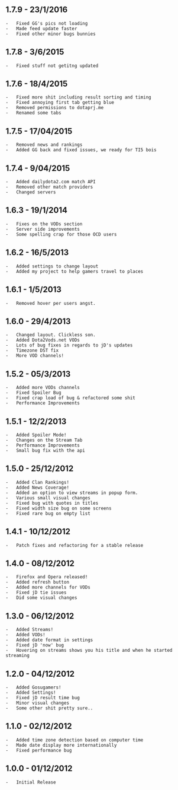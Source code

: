 ## 1.7.9 - 23/1/2016
    -   Fixed GG's pics not loading
    -   Made feed update faster
    -   Fixed other minor bugs bunnies 
## 1.7.8 - 3/6/2015
    -   Fixed stuff not getitng updated
## 1.7.6 - 18/4/2015
    -   Fixed more shit including result sorting and timing
    -   Fixed annoying first tab getting blue
    -   Removed permissions to dotaprj.me
    -   Renamed some tabs
## 1.7.5 - 17/04/2015
    -   Removed news and rankings
    -   Added GG back and fixed issues, we ready for TI5 bois
## 1.7.4 - 9/04/2015
    -   Added dailydota2.com match API
    -   Removed other match providers
    -   Changed servers
## 1.6.3 - 19/1/2014
    -   Fixes on the VODs section
    -   Server side improvements
    -   Some spelling crap for those OCD users
## 1.6.2 - 16/5/2013
    -   Added settings to change layout
    -   Added my project to help gamers travel to places
## 1.6.1 - 1/5/2013
    -   Removed hover per users angst.
## 1.6.0 - 29/4/2013
    -   Changed layout. Clickless son.
    -   Added Dota2Vods.net VODs
    -   Lots of bug fixes in regards to jD's updates
    -   Timezone DST fix
    -   More VOD channels!
## 1.5.2 - 05/3/2013
    -   Added more VODs channels
    -   Fixed Spoiler Bug
    -   Fixed crap load of bug & refactored some shit
    -   Performance Improvements
## 1.5.1 - 12/2/2013
    -   Added Spoiler Mode!
    -   Changes on the Stream Tab
    -   Performance Improvements
    -   Small bug fix with the api
## 1.5.0 - 25/12/2012 
    -   Added Clan Rankings!
    -   Added News Coverage!
    -   Added an option to view streams in popup form.
    -   Various small visual changes
    -   Fixed bug with quotes in titles
    -   Fixed width size bug on some screens
    -   Fixed rare bug on empty list
## 1.4.1 - 10/12/2012 
    -   Patch fixes and refactoring for a stable release
## 1.4.0 - 08/12/2012 
    -   Firefox and Opera released!
    -   Added refresh button
    -   Added more channels for VODs
    -   Fixed jD tie issues
    -   Did some visual changes
## 1.3.0 - 06/12/2012 
    -   Added Streams!
    -   Added VODs!
    -   Added date format in settings
    -   Fixed jD 'now' bug
    -   Hovering on streams shows you his title and when he started streaming
## 1.2.0 - 04/12/2012 
    -   Added Gosugamers!
    -   Added Settings!
    -   Fixed jD result time bug
    -   Minor visual changes
    -   Some other shit pretty sure..
## 1.1.0 - 02/12/2012 
    -   Added time zone detection based on computer time
    -   Made date display more internationally
    -   Fixed performance bug
## 1.0.0 - 01/12/2012 
    -   Initial Release